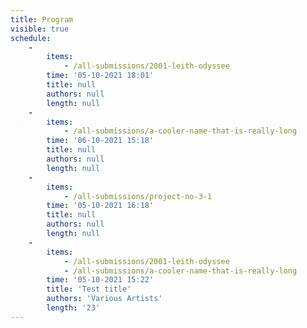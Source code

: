 ```yaml
---
title: Program
visible: true
schedule:
    -
        items:
            - /all-submissions/2001-leith-odyssee
        time: '05-10-2021 18:01'
        title: null
        authors: null
        length: null
    -
        items:
            - /all-submissions/a-cooler-name-that-is-really-long
        time: '06-10-2021 15:18'
        title: null
        authors: null
        length: null
    -
        items:
            - /all-submissions/project-no-3-1
        time: '05-10-2021 16:18'
        title: null
        authors: null
        length: null
    -
        items:
            - /all-submissions/2001-leith-odyssee
            - /all-submissions/a-cooler-name-that-is-really-long
        time: '05-10-2021 15:22'
        title: 'Test title'
        authors: 'Various Artists'
        length: '23'
---
```


